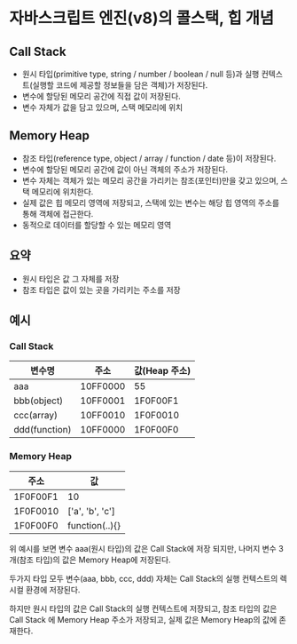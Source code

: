 # 자바스크립트 엔진(v8)의 콜스택, 힙 개념

## Call Stack
- 원시 타입(primitive type, string / number / boolean / null 등)과 실행 컨텍스트(실행할 코드에 제공할 정보들을 담은 객체)가 저장된다.
- 변수에 할당된 메모리 공간에 직접 값이 저장된다.
- 변수 자체가 값을 담고 있으며, 스택 메모리에 위치

## Memory Heap
- 참조 타입(reference type, object / array / function / date 등)이 저장된다.
- 변수에 할당된 메모리 공간에 값이 아닌 객체의 주소가 저장된다.
- 변수 자체는 객체가 있는 메모리 공간을 가리키는 참조(포인터)만을 갖고 있으며, 스택 메모리에 위치한다.
- 실제 값은 힙 메모리 영역에 저장되고, 스택에 있는 변수는 해당 힙 영역의 주소를 통해 객체에 접근한다.
- 동적으로 데이터를 할당할 수 있는 메모리 영역

## 요약
- 원시 타입은 값 그 자체를 저장
- 참조 타입은 값이 있는 곳을 가리키는 주소를 저장

## 예시
### Call Stack
|변수명|주소|값(Heap 주소)|
|------|---|---|
|aaa|10FF0000|55|
|bbb(object)|10FF0001|1F0F00F1|
|ccc(array)|10FF0010|1F0F0010|
|ddd(function)|10FF0000|1F0F00F0|

### Memory Heap
|주소|값|
|---|---|
|1F0F00F1|10|
|1F0F0010|['a', 'b', 'c']|
|1F0F00F0|function(..){}|

위 예시를 보면 변수 aaa(원시 타입)의 값은 Call Stack에 저장 되지만, 나머지 변수 3개(참조 타입)의 값은 Memory Heap에 저장된다.

두가지 타입 모두 변수(aaa, bbb, ccc, ddd) 자체는 Call Stack의 실행 컨텍스트의 렉시컬 환경에 저장된다.

하지만 원시 타입의 값은 Call Stack의 실행 컨텍스트에 저장되고,
참조 타입의 값은 Call Stack 에 Memory Heap 주소가 저장되고, 실제 값은 Memory Heap의 값에 존재한다.